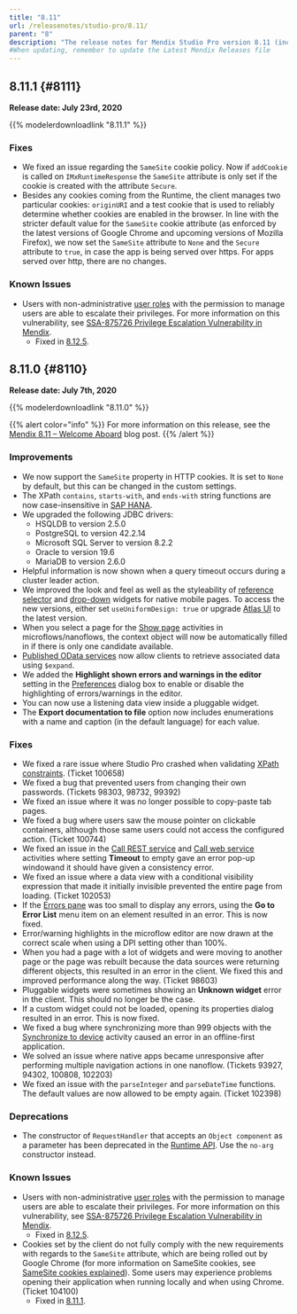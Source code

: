 ```yaml
---
title: "8.11"
url: /releasenotes/studio-pro/8.11/
parent: "8"
description: "The release notes for Mendix Studio Pro version 8.11 (including all patches) with details on new features, bug fixes, and known issues."
#When updating, remember to update the Latest Mendix Releases file
---
```


## 8.11.1 {#8111}

**Release date: July 23rd, 2020**

{{% modelerdownloadlink "8.11.1" %}}

### Fixes

* We fixed an issue regarding the `SameSite` cookie policy. Now if `addCookie` is called on `IMxRuntimeResponse` the `SameSite` attribute is only set if the cookie is created with the attribute `Secure`.
* <a name="104100"></a> Besides any cookies coming from the Runtime, the client manages two particular cookies: `originURI` and a test cookie that is used to reliably determine whether cookies are enabled in the browser. In line with the stricter default value for the `SameSite` cookie attribute (as enforced by the latest versions of Google Chrome and upcoming versions of Mozilla Firefox), we now set the `SameSite` attribute to `None` and the `Secure` attribute to `true`, in case the app is being served over https. For apps served over http, there are no changes. 

### Known Issues

* Users with non-administrative [user roles](/refguide/user-roles/) with the permission to manage users are able to escalate their privileges. For more information on this vulnerability, see [SSA-875726 Privilege Escalation Vulnerability in Mendix](https://new.siemens.com/global/en/products/services/cert.html#SecurityPublications).
	* Fixed in [8.12.5](/releasenotes/studio-pro/8.12/#875726).

## 8.11.0 {#8110}

**Release date: July 7th, 2020**

{{% modelerdownloadlink "8.11.0" %}}

{{% alert color="info" %}}
For more information on this release, see the [Mendix 8.11 – Welcome Aboard](https://www.mendix.com/blog/mendix-8-11-welcome-aboard/) blog post.
{{% /alert %}}

### Improvements

* We now support the `SameSite` property in HTTP cookies. It is set to `None` by default, but this can be changed in the custom settings.
* The XPath `contains`, `starts-with`, and `ends-with` string functions are now case-insensitive in [SAP HANA](/refguide8/saphana/).
* We upgraded the following JDBC drivers:
    * HSQLDB to version 2.5.0
    * PostgreSQL to version 42.2.14
    * Microsoft SQL Server to version 8.2.2
    * Oracle to version 19.6
    * MariaDB to version 2.6.0
* Helpful information is now shown when a query timeout occurs during a cluster leader action.
* We improved the look and feel as well as the styleability of [reference selector](/refguide8/reference-selector/) and [drop-down](/refguide8/drop-down/) widgets for native mobile pages. To access the new versions, either set `useUniformDesign: true` or upgrade [Atlas UI](/howto8/front-end/atlas-ui/) to the latest version.
* When you select a page for the [Show page](/refguide8/show-page/) activities in microflows/nanoflows, the context object will now be automatically filled in if there is only one candidate available.
* [Published OData services](/refguide8/published-odata-services/) now allow clients to retrieve associated data using `$expand`.
* We added the **Highlight shown errors and warnings in the editor** setting in the [Preferences](/refguide8/preferences-dialog/) dialog box to enable or disable the highlighting of errors/warnings in the editor.
* You can now use a listening data view inside a pluggable widget.
* The **Export documentation to file** option now includes enumerations with a name and caption (in the default language) for each value.
  
### Fixes

* We fixed a rare issue where Studio Pro crashed when validating [XPath constraints](/refguide8/xpath-constraints/). (Ticket 100658)
* We fixed a bug that prevented users from changing their own passwords. (Tickets 98303, 98732, 99392)
* We fixed an issue where it was no longer possible to copy-paste tab pages.
* We fixed a bug where users saw the mouse pointer on clickable containers, although those same users could not access the configured action. (Ticket 100744)
* We fixed an issue in the [Call REST service](/refguide8/call-rest-action/) and [Call web service](/refguide8/call-web-service-action/) activities where setting **Timeout** to empty gave an error pop-up windowand it should have given a consistency error.
* We fixed an issue where a data view with a conditional visibility expression that made it initially invisible prevented the entire page from loading. (Ticket 102053)
* If the [Errors pane](/refguide8/errors-pane/) was too small to display any errors, using the **Go to Error List** menu item on an element resulted in an error. This is now fixed.
* Error/warning highlights in the microflow editor are now drawn at the correct scale when using a DPI setting other than 100%.
* When you had a page with a lot of widgets and were moving to another page or the page was rebuilt because the data sources were returning different objects, this resulted in an error in the client. We fixed this and improved performance along the way. (Ticket 98603)
* Pluggable widgets were sometimes showing an **Unknown widget** error in the client. This should no longer be the case.
* If a custom widget could not be loaded, opening its properties dialog resulted in an error. This is now fixed.
* We fixed a bug where synchronizing more than 999 objects with the [Synchronize to device](/refguide8/synchronize-to-device/) activity caused an error in an offline-first application.
* We solved an issue where native apps became unresponsive after performing multiple navigation actions in one nanoflow. (Tickets 93927, 94302, 100808, 102203)
* We fixed an issue with the `parseInteger` and `parseDateTime` functions. The default values are now allowed to be empty again. (Ticket 102398)

### Deprecations

* The constructor of `RequestHandler` that accepts an `Object component` as a parameter has been deprecated in the [Runtime API](https://apidocs.rnd.mendix.com/8/runtime/com/mendix/externalinterface/connector/RequestHandler.html). Use the `no-arg` constructor instead.

### Known Issues

* Users with non-administrative [user roles](/refguide/user-roles/) with the permission to manage users are able to escalate their privileges. For more information on this vulnerability, see [SSA-875726 Privilege Escalation Vulnerability in Mendix](https://new.siemens.com/global/en/products/services/cert.html#SecurityPublications).
	* Fixed in [8.12.5](/releasenotes/studio-pro/8.12/#875726).
* Cookies set by the client do not fully comply with the new requirements with regards to the `SameSite` attribute, which are being rolled out by Google Chrome (for more information on SameSite cookies, see [SameSite cookies explained](https://web.dev/samesite-cookies-explained/)). Some users may experience problems opening their application when running locally and when using Chrome. (Ticket 104100)
    * Fixed in [8.11.1](#104100).
